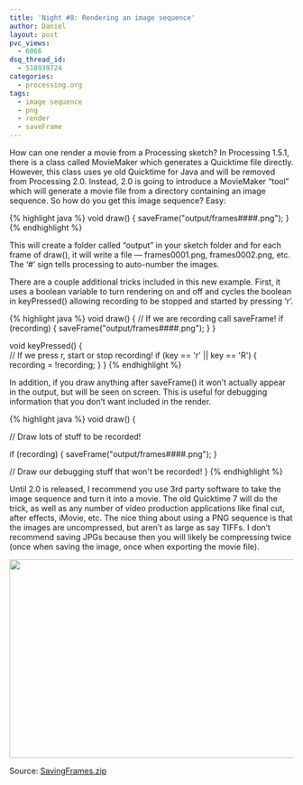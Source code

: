 ```yaml
---
title: 'Night #8: Rendering an image sequence'
author: Daniel
layout: post
pvc_views:
  - 6066
dsq_thread_id:
  - 518939724
categories:
  - processing.org
tags:
  - image sequence
  - png
  - render
  - saveFrame
---
```

<p>How can one render a movie from a Processing sketch?  In Processing 1.5.1, there is a class called MovieMaker which generates a Quicktime file directly.  However, this class uses ye old Quicktime for Java and will be removed from Processing 2.0.  Instead, 2.0 is going to introduce a MovieMaker &#8220;tool&#8221; which will generate a movie file from a directory containing an image sequence.  So how do you get this image sequence?  Easy:</p>

{% highlight java %}
void draw() {
  saveFrame("output/frames####.png");
}
{% endhighlight %}

<p>This will create a folder called &#8220;output&#8221; in your sketch folder and for each frame of draw(), it will write a file &#8212; frames0001.png, frames0002.png, etc.  The &#8216;#&#8217; sign tells processing to auto-number the images.</p>
<p>There are a couple additional tricks included in this new example.  First, it uses a boolean variable to turn rendering on and off and cycles the boolean in keyPressed() allowing recording to be stopped and started by pressing &#8216;r&#8217;. </p>

{% highlight java %}
void draw() {
  // If we are recording call saveFrame!
  if (recording) {
    saveFrame("output/frames####.png");
  }
}

void keyPressed() {  
  // If we press r, start or stop recording!
  if (key == 'r' || key == 'R') {
    recording = !recording;
  }
}
{% endhighlight %}

<p>In addition, if you draw anything after saveFrame() it won&#8217;t actually appear in the output, but will be seen on screen.  This is useful for debugging information that you don&#8217;t want included in the render.</p>
{% highlight java %}
void draw() {
 
  // Draw lots of stuff to be recorded!
  
  if (recording) {
    saveFrame("output/frames####.png");
  }
   
  // Draw our debugging stuff that won't be recorded!
}
{% endhighlight %}
<p>Until 2.0 is released, I recommend you use 3rd party software to take the image sequence and turn it into a movie.  The old Quicktime 7 will do the trick, as well as any number of video production applications like final cut, after effects, iMovie, etc.  The nice thing about using a PNG sequence is that the images are uncompressed, but aren&#8217;t as large as say TIFFs.  I don&#8217;t recommend saving JPGs because then you will likely be compressing twice (once when saving the image, once when exporting the movie file).</p>
<p><a href='http://www.shiffman.net/wp/wp-content/uploads/2011/12/SavingFrames.zip'><img src="http://www.shiffman.net/wp/wp-content/uploads/2011/12/frames.png" alt="" title="frames" width="590" height="352" class="alignnone size-full wp-image-1075" /></a></p>
<p>Source: <a href='http://www.shiffman.net/wp/wp-content/uploads/2011/12/SavingFrames.zip'>SavingFrames.zip</a></p>
